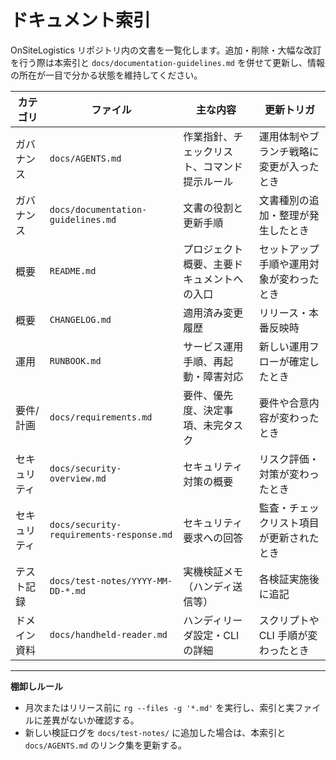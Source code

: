 # ドキュメント索引

OnSiteLogistics リポジトリ内の文書を一覧化します。追加・削除・大幅な改訂を行う際は本索引と `docs/documentation-guidelines.md` を併せて更新し、情報の所在が一目で分かる状態を維持してください。

| カテゴリ | ファイル | 主な内容 | 更新トリガ |
| --- | --- | --- | --- |
| ガバナンス | `docs/AGENTS.md` | 作業指針、チェックリスト、コマンド提示ルール | 運用体制やブランチ戦略に変更が入ったとき |
| ガバナンス | `docs/documentation-guidelines.md` | 文書の役割と更新手順 | 文書種別の追加・整理が発生したとき |
| 概要 | `README.md` | プロジェクト概要、主要ドキュメントへの入口 | セットアップ手順や運用対象が変わったとき |
| 概要 | `CHANGELOG.md` | 適用済み変更履歴 | リリース・本番反映時 |
| 運用 | `RUNBOOK.md` | サービス運用手順、再起動・障害対応 | 新しい運用フローが確定したとき |
| 要件/計画 | `docs/requirements.md` | 要件、優先度、決定事項、未完タスク | 要件や合意内容が変わったとき |
| セキュリティ | `docs/security-overview.md` | セキュリティ対策の概要 | リスク評価・対策が変わったとき |
| セキュリティ | `docs/security-requirements-response.md` | セキュリティ要求への回答 | 監査・チェックリスト項目が更新されたとき |
| テスト記録 | `docs/test-notes/YYYY-MM-DD-*.md` | 実機検証メモ（ハンディ送信等） | 各検証実施後に追記 |
| ドメイン資料 | `docs/handheld-reader.md` | ハンディリーダ設定・CLI の詳細 | スクリプトや CLI 手順が変わったとき |

---

**棚卸しルール**  
- 月次またはリリース前に `rg --files -g '*.md'` を実行し、索引と実ファイルに差異がないか確認する。  
- 新しい検証ログを `docs/test-notes/` に追加した場合は、本索引と `docs/AGENTS.md` のリンク集を更新する。
